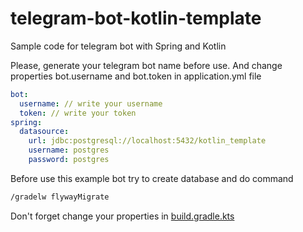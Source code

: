 # telegram-bot-kotlin-template
Sample code for telegram bot with Spring and Kotlin

Please, generate your telegram bot name before use. And change properties bot.username and bot.token in application.yml file

```yml
bot:
  username: // write your username
  token: // write your token
spring:
  datasource:
    url: jdbc:postgresql://localhost:5432/kotlin_template
    username: postgres
    password: postgres
```

Before use this example bot try to create database and do command

```bash
/gradelw flywayMigrate
```

Don't forget change your properties in [build.gradle.kts](build.gradle.kts)